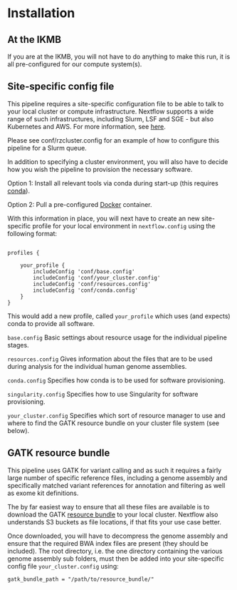 # Installation

## At the IKMB

If you are at the IKMB, you will not have to do anything to make this run, it is all pre-configured for our compute system(s).
 
## Site-specific config file

This pipeline requires a site-specific configuration file to be able to talk to your local cluster or compute infrastructure. Nextflow supports a wide
range of such infrastructures, including Slurm, LSF and SGE - but also Kubernetes and AWS. For more information, see [here](https://www.nextflow.io/docs/latest/executor.html).

Please see conf/rzcluster.config for an example of how to configure this pipeline for a Slurm queue.

In addition to specifying a cluster environment, you will also have to decide how you wish the pipeline to provision the necessary software.

Option 1: Install all relevant tools via conda during start-up (this requires [conda](https://anaconda.org/)). 

Option 2: Pull a pre-configured [Docker](https://cloud.docker.com/u/ikmb/repository/docker/ikmb/exome-seq) container. 


With this information in place, you will next have to create an new site-specific profile for your local environment in `nextflow.config` using the following format:

```

profiles {
	
	your_profile {
		includeConfig 'conf/base.config'
		includeConfig 'conf/your_cluster.config'
		includeConfig 'conf/resources.config'
		includeConfig 'conf/conda.config'
	}
}

```

This would add a new profile, called `your_profile` which uses (and expects) conda to provide all software. 

`base.config` Basic settings about resource usage for the individual pipeline stages. 

`resources.config` Gives information about the files that are to be used during analysis for the individual human genome assemblies. 

`conda.config` Specifies how conda is to be used for software provisioning. 

`singularity.config` Specifies how to use Singularity for software provisioning.

`your_cluster.config` Specifies which sort of resource manager to use and where to find the GATK resource bundle on your cluster file system (see below).

## GATK resource bundle

This pipeline uses GATK for variant calling and as such it requires a fairly large number of specific reference files, including a genome assembly and specifically matched variant references for annotation and filtering as well as exome kit definitions. 

The by far easiest way to ensure that all these files are available is to download the GATK [resource bundle](https://software.broadinstitute.org/gatk/download/bundle) to your local cluster. 
Nextflow also understands S3 buckets as file locations, if that fits your use case better. 

Once downloaded, you will have to decompress the genome assembly and ensure that the required BWA index files are present (they should be included). The root directory, i.e. the one directory containing the various genome assembly sub folders, must then be added into your site-specific config file `your_cluster.config` using:

`gatk_bundle_path = "/path/to/resource_bundle/" `

